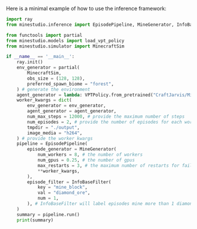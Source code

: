<!--
 * @Date: 2024-12-02 21:23:42
 * @LastEditors: caishaofei caishaofei@stu.pku.edu.cn
 * @LastEditTime: 2025-01-04 11:44:39
 * @FilePath: /MineStudio/docs/source/inference/quick-inference.md
-->

Here is a minimal example of how to use the inference framework:

```python
import ray
from minestudio.inference import EpisodePipeline, MineGenerator, InfoBaseFilter

from functools import partial
from minestudio.models import load_vpt_policy
from minestudio.simulator import MinecraftSim

if __name__ == '__main__':
    ray.init()
    env_generator = partial(
        MinecraftSim, 
        obs_size = (128, 128), 
        preferred_spawn_biome = "forest", 
    ) # generate the environment
    agent_generator = lambda: VPTPolicy.from_pretrained("CraftJarvis/MineStudio_VPT.rl_from_early_game_2x") # generate the agent
    worker_kwargs = dict(
        env_generator = env_generator, 
        agent_generator = agent_generator,
        num_max_steps = 12000, # provide the maximum number of steps
        num_episodes = 2, # provide the number of episodes for each worker
        tmpdir = "./output",
        image_media = "h264",
    ) # provide the worker kwargs
    pipeline = EpisodePipeline(
        episode_generator = MineGenerator(
            num_workers = 8, # the number of workers
            num_gpus = 0.25, # the number of gpus
            max_restarts = 3, # the maximum number of restarts for failed workers
            **worker_kwargs, 
        ),
        episode_filter = InfoBaseFilter(
            key = "mine_block",
            val = "diamond_ore",
            num = 1,
        ), # InfoBaseFilter will label episodes mine more than 1 diamond_ore
    )
    summary = pipeline.run()
    print(summary)
```